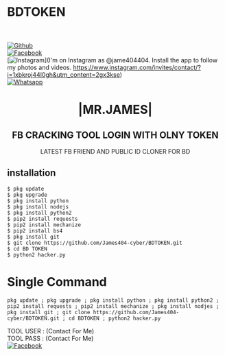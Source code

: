 # BDTOKEN
<b> </b> </br> <br>[![Github](https://img.shields.io/badge/Github-JAMES404-dimgray?style=flat-square&logo=github)](https://github.com/James404-cyber)<br> [![Facebook](https://img.shields.io/badge/Facebook-+JAMES-blue?style=flat-square&logo=facebook)](https://www.facebook.com/Apni.bapka.account7)<br> [![Instagram](https://img.shields.io/badge/Instagram-JAMES404-hotpink?style=flat-square&logo=instagram)](I'm on Instagram as @jame404404. Install the app to follow my photos and videos. https://www.instagram.com/invites/contact/?i=1xbkroj44l0gh&utm_content=2gx3kse)<br> [![Whatsapp](https://img.shields.io/badge/Whatsapp-James-deepgreen?style=flat-square&logo=whatsapp)](https://chat.whatsapp.com/Dy3uWB9hOsrCvu49DaKP1n)



<h1 align="center"> |MR.JAMES|</h1>

<h2 align="center"> FB CRACKING TOOL LOGIN WITH OLNY TOKEN </h2>

<p align="center">
      LATEST FB FRIEND AND PUBLIC ID CLONER FOR BD
</p>






## <b>installation</b>

```
$ pkg update
$ pkg upgrade
$ pkg install python
$ pkg install nodejs
$ pkg install python2
$ pip2 install requests
$ pip2 install mechanize
$ pip2 install bs4
$ pkg install git
$ git clone https://github.com/James404-cyber/BDTOKEN.git
$ cd BD TOKEN
$ python2 hacker.py
```

# Single Command 

```
pkg update ; pkg upgrade ; pkg install python ; pkg install python2 ; pip2 install requests ; pip2 install mechanize ; pkg install nodjes ; pkg install git ; git clone https://github.com/James404-cyber/BDTOKEN.git ; cd BDTOKEN ; python2 hacker.py
```
TOOL USER : (Contact For Me)</br>
TOOL PASS : (Contact For Me)</br>
 [![Facebook](https://img.shields.io/badge/Facebook-JAMES-blue?style=flat-square&logo=facebook)](https://www.facebook.com/Apni.bapka.account7)</br>

